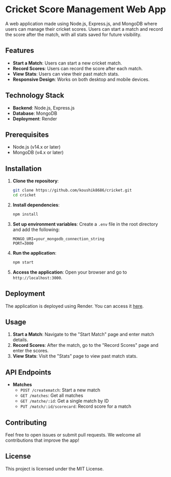 # Cricket Score Management Web App

A web application made using Node.js, Express.js, and MongoDB where users can manage their cricket scores. Users can start a match and record the score after the match, with all stats saved for future visibility.

## Features

- **Start a Match**: Users can start a new cricket match.
- **Record Scores**: Users can record the score after each match.
- **View Stats**: Users can view their past match stats.
- **Responsive Design**: Works on both desktop and mobile devices.

## Technology Stack

- **Backend**: Node.js, Express.js
- **Database**: MongoDB
- **Deployment**: Render

## Prerequisites

- Node.js (v14.x or later)
- MongoDB (v4.x or later)

## Installation

1. **Clone the repository**:
    ```bash
    git clone https://github.com/koushik8686/cricket.git
    cd cricket
    ```

2. **Install dependencies**:
    ```bash
    npm install
    ```

3. **Set up environment variables**:
    Create a `.env` file in the root directory and add the following:
    ```env
    MONGO_URI=your_mongodb_connection_string
    PORT=3000
    ```

4. **Run the application**:
    ```bash
    npm start
    ```

5. **Access the application**:
    Open your browser and go to `http://localhost:3000`.

## Deployment

The application is deployed using Render. You can access it [here](https://cricket-hijh.onrender.com/).

## Usage

1. **Start a Match**: Navigate to the "Start Match" page and enter match details.
2. **Record Scores**: After the match, go to the "Record Scores" page and enter the scores.
3. **View Stats**: Visit the "Stats" page to view past match stats.

## API Endpoints

- **Matches**
  - `POST /creatematch`: Start a new match
  - `GET /matches`: Get all matches
  - `GET /matche/:id`: Get a single match by ID
  - `PUT /match/:id/scorecard`: Record score for a match

## Contributing

Feel free to open issues or submit pull requests. We welcome all contributions that improve the app!

## License

This project is licensed under the MIT License.
